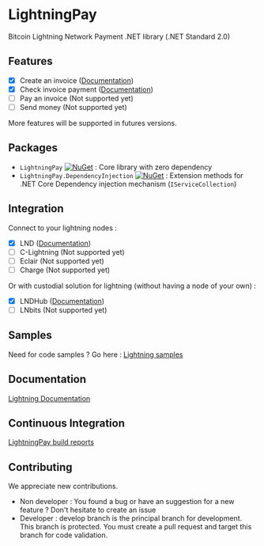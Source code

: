 # LightningPay
Bitcoin Lightning Network Payment .NET library (.NET Standard 2.0)

## Features

- [x] Create an invoice ([Documentation](documentation/client.md))
- [x] Check invoice payment ([Documentation](documentation/client.md))
- [ ] Pay an invoice  (Not supported yet)
- [ ] Send money  (Not supported yet)

More features will be supported in futures versions. 

## Packages

- `LightningPay` [![NuGet](https://img.shields.io/nuget/v/LightningPay.svg)](https://www.nuget.org/packages/LightningPay) : Core library with zero dependency
- `LightningPay.DependencyInjection` [![NuGet](https://img.shields.io/nuget/v/LightningPay.DependencyInjection.svg)](https://www.nuget.org/packages/LightningPay.DependencyInjection) : Extension methods for .NET Core Dependency injection mechanism (`IServiceCollection`)

## Integration

Connect to your lightning nodes : 

- [x] LND ([Documentation](documentation/client-lnd.md))
- [ ] C-Lightning  (Not supported yet)
- [ ] Eclair  (Not supported yet)
- [ ] Charge (Not supported yet)

Or with custodial solution for lightning (without having a node  of your own) : 

- [x] LNDHub  ([Documentation](documentation/client-lndhub.md))
- [ ] LNbits  (Not supported yet)

## Samples

Need for code samples ? Go here : [Lightning samples](samples/)

## Documentation

[Lightning Documentation](documentation/)

## Continuous Integration

[LightningPay build reports](https://dev.azure.com/NiawaCorp/LightningPay/_build?definitionId=24)

## Contributing

We appreciate new contributions.

- Non developer : You found a bug or have an suggestion for a new feature ? Don't hesitate to create an issue
- Developer : develop branch is the principal branch for development. This branch is protected. You must create a pull request and target this branch for code validation.
